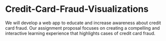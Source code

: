 # Credit-Card-Fraud-Visualizations

We will develop a web app to educate and increase awareness about credit card fraud. Our assignment proposal focuses on creating a compelling and interactive learning experience that highlights cases of credit card fraud.
